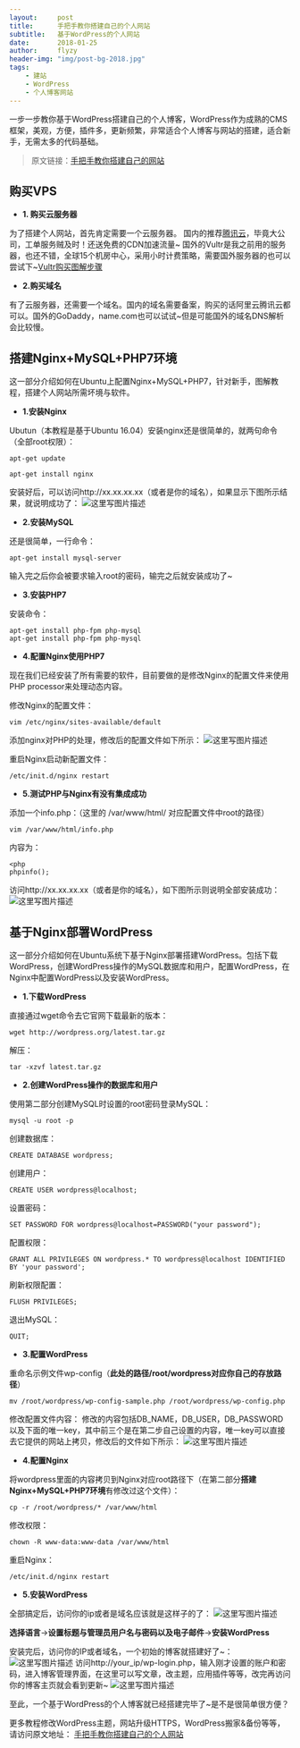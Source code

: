 ```yaml
---
layout:     post
title:      手把手教你搭建自己的个人网站
subtitle:   基于WordPress的个人网站
date:       2018-01-25
author:     flyzy
header-img: "img/post-bg-2018.jpg"
tags:
    - 建站
    - WordPress
    - 个人博客网站
---
```


一步一步教你基于WordPress搭建自己的个人博客，WordPress作为成熟的CMS框架，美观，方便，插件多，更新频繁，非常适合个人博客与网站的搭建，适合新手，无需太多的代码基础。

> 原文链接：[手把手教你搭建自己的网站](https://www.flyzy2005.cn/build-page)


购买VPS
-----
- **1. 购买云服务器**

为了搭建个人网站，首先肯定需要一个云服务器。
国内的推荐[腾讯云](https://cloud.tencent.com/redirect.php?redirect=1005&cps_key=42c9b322fd48ff0ce405a0c7d78612fd)，毕竟大公司，工单服务贼及时！还送免费的CDN加速流量~
国外的Vultr是我之前用的服务器，也还不错，全球15个机房中心，采用小时计费策略，需要国外服务器的也可以尝试下~[Vultr购买图解步骤](https://www.flyzy2005.cn/vps/vultr-deploy)

- **2.购买域名**

有了云服务器，还需要一个域名。国内的域名需要备案，购买的话阿里云腾讯云都可以。国外的GoDaddy，name.com也可以试试~但是可能国外的域名DNS解析会比较慢。


搭建Nginx+MySQL+PHP7环境
-----
这一部分介绍如何在Ubuntu上配置Nginx+MySQL+PHP7，针对新手，图解教程，搭建个人网站所需坏境与软件。

- **1.安装Nginx**

Ubutun（本教程是基于Ubuntu 16.04）安装nginx还是很简单的，就两句命令（全部root权限）：
```
apt-get update
 
apt-get install nginx
```
安装好后，可以访问http://xx.xx.xx.xx（或者是你的域名），如果显示下图所示结果，就说明成功了：
![这里写图片描述](http://img.blog.csdn.net/20180125160104206?watermark/2/text/aHR0cDovL2Jsb2cuY3Nkbi5uZXQvd2Y2MzI4NTY2OTU=/font/5a6L5L2T/fontsize/400/fill/I0JBQkFCMA==/dissolve/70/gravity/SouthEast)

- **2.安装MySQL**

还是很简单，一行命令：
```
apt-get install mysql-server
```
输入完之后你会被要求输入root的密码，输完之后就安装成功了~

- **3.安装PHP7**

安装命令：
```
apt-get install php-fpm php-mysql
apt-get install php-fpm php-mysql
```

- **4.配置Nginx使用PHP7**

现在我们已经安装了所有需要的软件，目前要做的是修改Nginx的配置文件来使用PHP processor来处理动态内容。

修改Nginx的配置文件：
```
vim /etc/nginx/sites-available/default
```
添加nginx对PHP的处理，修改后的配置文件如下所示：
![这里写图片描述](http://img.blog.csdn.net/20180125160344568?watermark/2/text/aHR0cDovL2Jsb2cuY3Nkbi5uZXQvd2Y2MzI4NTY2OTU=/font/5a6L5L2T/fontsize/400/fill/I0JBQkFCMA==/dissolve/70/gravity/SouthEast)

重启Nginx启动新配置文件：
```
/etc/init.d/nginx restart
```
- **5.测试PHP与Nginx有没有集成成功**

添加一个info.php：（这里的 /var/www/html/ 对应配置文件中root的路径）
```
vim /var/www/html/info.php
```
内容为：
```
<php 
phpinfo();
```
访问http://xx.xx.xx.xx（或者是你的域名），如下图所示则说明全部安装成功：
![这里写图片描述](http://img.blog.csdn.net/20180125160606202?watermark/2/text/aHR0cDovL2Jsb2cuY3Nkbi5uZXQvd2Y2MzI4NTY2OTU=/font/5a6L5L2T/fontsize/400/fill/I0JBQkFCMA==/dissolve/70/gravity/SouthEast)


基于Nginx部署WordPress
-----
这一部分介绍如何在Ubuntu系统下基于Nginx部署搭建WordPress。包括下载WordPress，创建WordPress操作的MySQL数据库和用户，配置WordPress，在Nginx中配置WordPress以及安装WordPress。

- **1.下载WordPress**

直接通过wget命令去它官网下载最新的版本：
```
wget http://wordpress.org/latest.tar.gz
```
解压：
```	
tar -xzvf latest.tar.gz
```

- **2.创建WordPress操作的数据库和用户**

使用第二部分创建MySQL时设置的root密码登录MySQL：
```
mysql -u root -p
```
创建数据库：
```
CREATE DATABASE wordpress;
```
创建用户：
```
CREATE USER wordpress@localhost;
```
设置密码：
```
SET PASSWORD FOR wordpress@localhost=PASSWORD("your password");
```
配置权限：
```
GRANT ALL PRIVILEGES ON wordpress.* TO wordpress@localhost IDENTIFIED BY 'your password';
```
刷新权限配置：
```	
FLUSH PRIVILEGES;
```
退出MySQL：
```	
QUIT;
```

- **3.配置WordPress**

重命名示例文件wp-config（**此处的路径/root/wordpress对应你自己的存放路径**）
```
mv /root/wordpress/wp-config-sample.php /root/wordpress/wp-config.php
```
修改配置文件内容：
修改的内容包括DB_NAME，DB_USER，DB_PASSWORD以及下面的唯一key，其中前三个是在第二步自己设置的内容，唯一key可以直接去它提供的网站上拷贝，修改后的文件如下所示：
![这里写图片描述](http://img.blog.csdn.net/20180125161135803?watermark/2/text/aHR0cDovL2Jsb2cuY3Nkbi5uZXQvd2Y2MzI4NTY2OTU=/font/5a6L5L2T/fontsize/400/fill/I0JBQkFCMA==/dissolve/70/gravity/SouthEast)

- **4.配置Nginx**

将wordpress里面的内容拷贝到Nginx对应root路径下（在第二部分**搭建Nginx+MySQL+PHP7环境**有修改过这个文件）：
```
cp -r /root/wordpress/* /var/www/html
```
修改权限：
```
chown -R www-data:www-data /var/www/html
```
重启Nginx：
```
/etc/init.d/nginx restart
```

- **5.安装WordPress**

全部搞定后，访问你的ip或者是域名应该就是这样子的了：
![这里写图片描述](http://img.blog.csdn.net/20180125161704687?watermark/2/text/aHR0cDovL2Jsb2cuY3Nkbi5uZXQvd2Y2MzI4NTY2OTU=/font/5a6L5L2T/fontsize/400/fill/I0JBQkFCMA==/dissolve/70/gravity/SouthEast)

**选择语言**->**设置标题与管理员用户名与密码以及电子邮件**->**安装WordPress**

安装完后，访问你的IP或者域名，一个初始的博客就搭建好了~：
![这里写图片描述](http://img.blog.csdn.net/20180125161759950?watermark/2/text/aHR0cDovL2Jsb2cuY3Nkbi5uZXQvd2Y2MzI4NTY2OTU=/font/5a6L5L2T/fontsize/400/fill/I0JBQkFCMA==/dissolve/70/gravity/SouthEast)
访问http://your_ip/wp-login.php，输入刚才设置的账户和密码，进入博客管理界面，在这里可以写文章，改主题，应用插件等等，改完再访问你的博客主页就会看到更新~
![这里写图片描述](http://img.blog.csdn.net/20180125161826205?watermark/2/text/aHR0cDovL2Jsb2cuY3Nkbi5uZXQvd2Y2MzI4NTY2OTU=/font/5a6L5L2T/fontsize/400/fill/I0JBQkFCMA==/dissolve/70/gravity/SouthEast)

至此，一个基于WordPress的个人博客就已经搭建完毕了~是不是很简单很方便？

更多教程修改WordPress主题，网站升级HTTPS，WordPress搬家&备份等等，请访问原文地址：
[手把手教你搭建自己的个人网站](https://www.flyzy2005.cn/build-page)